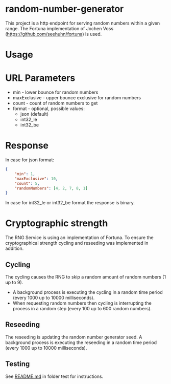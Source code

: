 # random-number-generator
This project is a http endpoint for serving random numbers within a given range.
The Fortuna implementation of Jochen Voss (https://github.com/seehuhn/fortuna) is used.

# Usage
# URL Parameters
* min - lower bounce for random numbers
* maxExclusive - upper bounce exclusive for random numbers
* count - count of random numbers to get
* format - optional, possible values: 
    * json (default)
    * int32_le
    * int32_be    

# Response
In case for json format:

```json
{
    "min": 1,
    "maxExclusive": 10,
    "count": 5,
    "randomNumbers": [4, 2, 7, 8, 1]
}
```

In case for int32_le or int32_be format the response is binary.

# Cryptographic strength

The RNG Service is using an implementation of Fortuna.
To ensure the cryptographical strength cycling and reseeding was implemented in addition.

## Cycling
The cycling causes the RNG to skip a random amount of random numbers (1 up to 9).

* A background process is executing the cycling in a random time period (every 1000 up to 10000 milliseconds).
* When requesting random numbers then cycling is interrupting the process in a random step (every 100 up to 600 random numbers).

## Reseeding
The reseeding is updating the random number generator seed.
A background process is executing the reseeding in a random time period (every 1000 up to 10000 milliseconds).

## Testing
See [README.md](test/README.md) in folder test for instructions.
